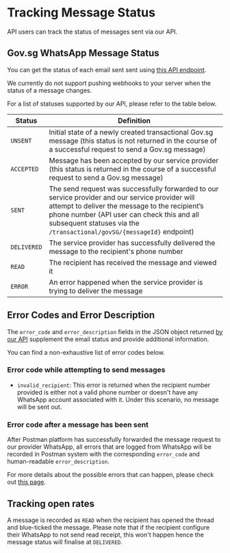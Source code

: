 # Tracking Message Status

API users can track the status of messages sent via our API.

## Gov.sg WhatsApp Message Status

You can get the status of each email sent sent using [this API endpoint]().

We currently do not support pushing webhooks to your server when the status of a message changes.

For a list of statuses supported by our API, please refer to the table below.

| Status      | Definition                                                                                                                                                                                                                                                                 |
| ----------- | -------------------------------------------------------------------------------------------------------------------------------------------------------------------------------------------------------------------------------------------------------------------------- |
| `UNSENT`    | Initial state of a newly created transactional Gov.sg message (this status is not returned in the course of a successful request to send a Gov.sg message)                                                                                                                 |
| `ACCEPTED`  | Message has been accepted by our service provider (this status is returned in the course of a successful request to send a Gov.sg message)                                                                                                                                 |
| `SENT`      | The send request was successfully forwarded to our service provider and our service provider will attempt to deliver the message to the recipient’s phone number (API user can check this and all subsequent statuses via the `/transactional/govSG/{messageId}` endpoint) |
| `DELIVERED` | The service provider has successfully delivered the message to the recipient's phone number                                                                                                                                                                                |
| `READ`      | The recipient has received the message and viewed it                                                                                                                                                                                                                       |
| `ERROR`     | An error happened when the service provider is trying to deliver the message                                                                                                                                                                                               |

## Error Codes and Error Description

The `error_code` and `error_description` fields in the JSON object returned [by our API]() supplement the email status and provide additional information.

You can find a non-exhaustive list of error codes below.

### Error code while attempting to send messages

- `invalid_recipient`: This error is returned when the recipient number provided is either not a valid phone number or doesn't have any WhatsApp account associated with it. Under this scenario, no message will be sent out.

### Error code after a message has been sent

After Postman platform has successfully forwarded the message request to our provider WhatsApp, all errors that are logged from WhatsApp will be recorded in Postman system with the corresponding `error_code` and human-readable `error_description`.

For more details about the possible errors that can happen, please check out [this page](https://developers.facebook.com/docs/whatsapp/cloud-api/support/error-codes/#error-codes).

## Tracking open rates

A message is recorded as `READ` when the recipient has opened the thread and blue-ticked the message. Please note that if the recipient configure their WhatsApp to not send read receipt, this won't happen hence the message status will finalise at `DELIVERED`.
